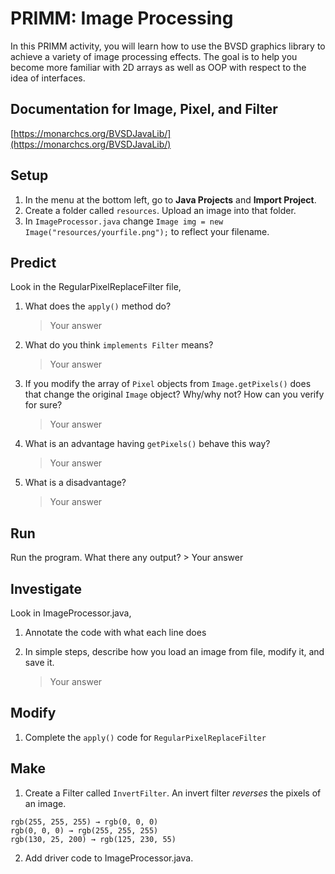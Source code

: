 # PRIMM: Image Processing
In this PRIMM activity, you will learn how to use the BVSD graphics library to achieve a variety of image processing effects. The goal is to help you become more familiar with 2D arrays as well as OOP with respect to the idea of interfaces.

## Documentation for Image, Pixel, and Filter 
[https://monarchcs.org/BVSDJavaLib/](https://monarchcs.org/BVSDJavaLib/)

## Setup
1. In the menu at the bottom left, go to **Java Projects** and **Import Project**.
2. Create a folder called `resources`. Upload an image into that folder.
3. In `ImageProcessor.java` change `Image img = new Image("resources/yourfile.png");` to reflect your filename. 

## Predict
Look in the RegularPixelReplaceFilter file,
1. What does the `apply()` method do?
    > Your answer

2. What do you think `implements Filter` means?
    > Your answer

3. If you modify the array of `Pixel` objects from `Image.getPixels()` does that change the original `Image` object? 
Why/why not? How can you verify for sure?
    > Your answer

4. What is an advantage having `getPixels()` behave this way?
    > Your answer

5. What is a disadvantage?
    > Your answer

## Run
Run the program. What there any output?
    > Your answer


## Investigate
Look in ImageProcessor.java,
1. Annotate the code with what each line does

2. In simple steps, describe how you load an image from file, modify it, and save it.
    > Your answer


## Modify
1. Complete the `apply()` code for `RegularPixelReplaceFilter`

## Make
1. Create a Filter called `InvertFilter`. An invert filter *reverses* the pixels of an image. 
```
rgb(255, 255, 255) → rgb(0, 0, 0)
rgb(0, 0, 0) → rgb(255, 255, 255)
rgb(130, 25, 200) → rgb(125, 230, 55)
```

2. Add driver code to ImageProcessor.java.

